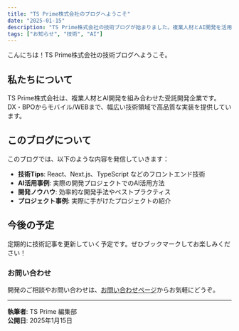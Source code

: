 ```yaml
---
title: "TS Prime株式会社のブログへようこそ"
date: "2025-01-15"
description: "TS Prime株式会社の技術ブログが始まりました。複業人材とAI開発を活用した受託開発の取り組みをご紹介します。"
tags: ["お知らせ", "技術", "AI"]
---
```


こんにちは！TS Prime株式会社の技術ブログへようこそ。

## 私たちについて

TS Prime株式会社は、複業人材とAI開発を組み合わせた受託開発企業です。DX・BPOからモバイル/WEBまで、幅広い技術領域で高品質な実装を提供しています。

## このブログについて

このブログでは、以下のような内容を発信していきます：

- **技術Tips**: React、Next.js、TypeScript などのフロントエンド技術
- **AI活用事例**: 実際の開発プロジェクトでのAI活用方法
- **開発ノウハウ**: 効率的な開発手法やベストプラクティス
- **プロジェクト事例**: 実際に手がけたプロジェクトの紹介

## 今後の予定

定期的に技術記事を更新していく予定です。ぜひブックマークしてお楽しみください！

### お問い合わせ

開発のご相談やお問い合わせは、[お問い合わせページ](/contact)からお気軽にどうぞ。

---

**執筆者**: TS Prime 編集部  
**公開日**: 2025年1月15日
